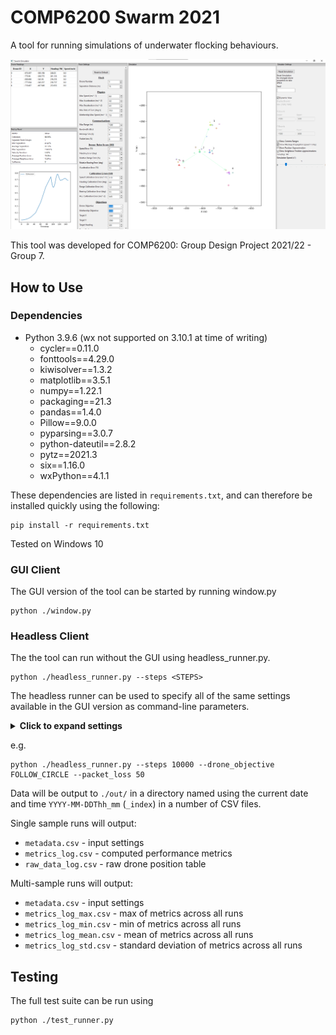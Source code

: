 # COMP6200 Swarm 2021

A tool for running simulations of underwater flocking behaviours.
<p align="center"><img alt="main collage" src="images/screenshot.png"></p>

This tool was developed for COMP6200: Group Design Project 2021/22 - Group 7.

## How to Use

### Dependencies

 + Python 3.9.6 (wx not supported on 3.10.1 at time of writing)
   + cycler==0.11.0
   + fonttools==4.29.0
   + kiwisolver==1.3.2
   + matplotlib==3.5.1
   + numpy==1.22.1
   + packaging==21.3
   + pandas==1.4.0
   + Pillow==9.0.0
   + pyparsing==3.0.7
   + python-dateutil==2.8.2
   + pytz==2021.3
   + six==1.16.0
   + wxPython==4.1.1

These dependencies are listed in `requirements.txt`, and can therefore be installed quickly using the following:

```
pip install -r requirements.txt
```

Tested on Windows 10

### GUI Client
The GUI version of the tool can be started by running window.py
```
python ./window.py
```

### Headless Client
The the tool can run without the GUI using headless_runner.py.
```
python ./headless_runner.py --steps <STEPS>
```
The headless runner can be used to specify all of the same settings available in the GUI version as command-line parameters.
<details>
<summary> <b>Click to expand settings</b> </summary>

 + `--steps` - Duration of simulation
 + `--samples` - Number of simulations to run
 + `--seed` - Seed for random elements of simulation
 + `--flock_size` - Number of drones
 + `--max_speed` - (ms^-1)
 + `--max_acceleration` - (ms^-2)
 + `--max_deceleration` - (ms^-2)
 + `--max_rate_of_turn` - (degrees s^-1)
 + `--mothership_max_speed` - (ms^-1)
 + `--max_range` - (m)
 + `--bandwidth` - Number of bytes sent per second
 + `--message_size` - Size of messages in bytes
 + `--packet_loss` - Percentage of messages not received
 + `--speed_error` - S.D of noise error of speed sensor (%)
 + `--heading_error` - S.D of noise error of heading sensor (degrees)
 + `--range_error` - S.D of noise error of message range sensor (%)
 + `--bearing_error` - S.D of noise error of message bearing sensor (degrees)
 + `--acceleration_error` - S.D of noise error of acceleration sensor (%)
 + `--speed_calibration_error` - S.D of calibration error of speed sensor (ms^-1)
 + `--heading_calibration_error` - S.D of calibration error of heading sensor (degrees) 
 + `--range_calibration_error` - S.D of calibration error of message range sensor (m)
 + `--bearing_calibration_error` - S.D of calibration error of message bearing sensor (degrees)
 + `--acceleration_calibration_error` - S.D of calibration error of acceleration sensor (ms^-2)
 + `--separation_distance` - Intended distance between drones (m)
 + `--drone_objective` - Task for general drones
   + *NONE, TARGET_MOTHERSHIP, FOLLOW_CIRCLE, FIXED_HEADING,TARGET_POINT*
 + `--mothership_objective` - Task for single mothership
   + *NONE, FOLLOW_CIRCLE, TARGET_POINT*
 + `--target_x` - X coord of objective target/circle (m)
 + `--target_y` - Y coord of objective target/circle (m)
 + `--target_radius` - Radius of objective circle (m)
 + `--target_heading` - Bearing of heading objective (degrees)
 + `--weight_separation` - Drone control vector weight for separation
 + `--weight_alignment` - Drone control vector weight for alignment
 + `--weight_cohesion` - Drone control vector weight for cohesion
 + `--weight_objective` - Drone control vector weight for goal vector
</details>

e.g.
```
python ./headless_runner.py --steps 10000 --drone_objective FOLLOW_CIRCLE --packet_loss 50
```

Data will be output to `./out/` in a directory named using the current date and time `YYYY-MM-DDThh_mm` (`_index`) in a number of CSV files.

Single sample runs will output:
 + `metadata.csv` - input settings
 + `metrics_log.csv` - computed performance metrics
 + `raw_data_log.csv` - raw drone position table

Multi-sample runs will output:
 + `metadata.csv` - input settings
 + `metrics_log_max.csv` - max of metrics across all runs
 + `metrics_log_min.csv` - min of metrics across all runs
 + `metrics_log_mean.csv` - mean of metrics across all runs
 + `metrics_log_std.csv` - standard deviation of metrics across all runs


## Testing
The full test suite can be run using
```
python ./test_runner.py
```